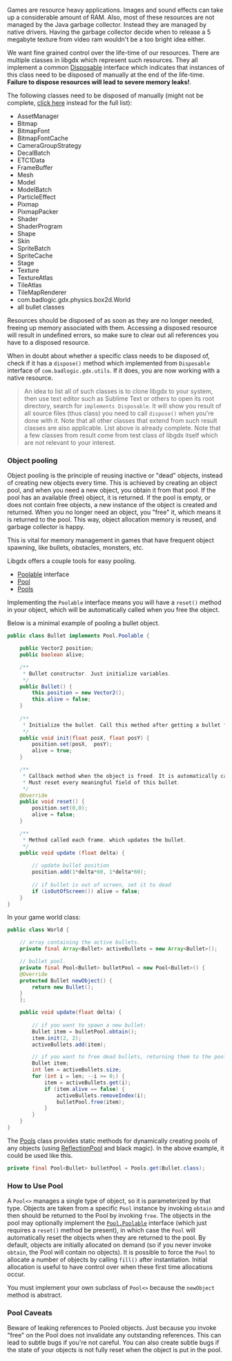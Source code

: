 Games are resource heavy applications. Images and sound effects can take up a considerable amount of RAM. Also, most of these resources are not managed by the Java garbage collector. Instead they are managed by native drivers. Having the garbage collector decide when to release a 5 megabyte texture from video ram wouldn't be a too bright idea either.

We want fine grained control over the life-time of our resources. There are multiple classes in libgdx which represent such resources. They all implement a common [Disposable](http://libgdx.badlogicgames.com/nightlies/docs/api/com/badlogic/gdx/utils/Disposable.html) interface which indicates that instances of this class need to be disposed of manually at the end of the life-time. **Failure to dispose resources will lead to severe memory leaks!**.

The following classes need to be disposed of manually (might not be complete, [click here](https://libgdx.badlogicgames.com/ci/nightlies/docs/api/com/badlogic/gdx/utils/Disposable.html) instead for the full list):

  * AssetManager
  * Bitmap
  * BitmapFont
  * BitmapFontCache
  * CameraGroupStrategy
  * DecalBatch
  * ETC1Data
  * FrameBuffer
  * Mesh
  * Model
  * ModelBatch
  * ParticleEffect
  * Pixmap
  * PixmapPacker
  * Shader
  * ShaderProgram
  * Shape
  * Skin
  * SpriteBatch
  * SpriteCache
  * Stage
  * Texture
  * TextureAtlas
  * TileAtlas
  * TileMapRenderer
  * com.badlogic.gdx.physics.box2d.World
  * all bullet classes

Resources should be disposed of as soon as they are no longer needed, freeing up memory associated with them. Accessing a disposed resource will result in undefined errors, so make sure to clear out all references you have to a disposed resource.

When in doubt about whether a specific class needs to be disposed of, check if it has a `dispose()` method which implemented from `Disposable` interface of `com.badlogic.gdx.utils`. If it does, you are now working with a native resource.

> An idea to list all of such classes is to clone libgdx to your system, then use text editor such as Sublime Text or others to open its root directory, search for `implements Disposable`. It will show you result of all source files (thus class) you need to call `dispose()` when you're done with it. Note that all other classes that extend from such result classes are also applicable. List above is already complete. Note that a few classes from result come from test class of libgdx itself which are not relevant to your interest.

### Object pooling ###

Object pooling is the principle of reusing inactive or "dead" objects, instead of creating new objects every time. This is achieved by creating an object pool, and when you need a new object, you obtain it from that pool. If the pool has an available (free) object, it is returned. If the pool is empty, or does not contain free objects, a new instance of the object is created and returned. When you no longer need an object, you "free" it, which means it is returned to the pool.
This way, object allocation memory is reused, and garbage collector is happy.

This is vital for memory management in games that have frequent object spawning, like bullets, obstacles, monsters, etc.

Libgdx offers a couple tools for easy pooling.

  * [Poolable](http://libgdx.badlogicgames.com/nightlies/docs/api/com/badlogic/gdx/utils/Pool.Poolable.html) interface
  * [Pool](http://libgdx.badlogicgames.com/nightlies/docs/api/com/badlogic/gdx/utils/Pool.html)
  * [Pools](http://libgdx.badlogicgames.com/nightlies/docs/api/com/badlogic/gdx/utils/Pools.html)

Implementing the `Poolable` interface means you will have a `reset()` method in your object, which will be automatically called when you free the object.

Below is a minimal example of pooling a bullet object.

```java
public class Bullet implements Pool.Poolable {

    public Vector2 position;
    public boolean alive;

    /**
     * Bullet constructor. Just initialize variables.
     */
    public Bullet() {
        this.position = new Vector2();
        this.alive = false;
    }
    
    /**
     * Initialize the bullet. Call this method after getting a bullet from the pool.
     */
    public void init(float posX, float posY) {
    	position.set(posX,  posY);
    	alive = true;
    }

    /**
     * Callback method when the object is freed. It is automatically called by Pool.free()
     * Must reset every meaningful field of this bullet.
     */
    @Override
    public void reset() {
        position.set(0,0);
        alive = false;
    }

    /**
     * Method called each frame, which updates the bullet.
     */
    public void update (float delta) {
    	
    	// update bullet position
    	position.add(1*delta*60, 1*delta*60);
    	
    	// if bullet is out of screen, set it to dead
    	if (isOutOfScreen()) alive = false;
    }
}
```

In your game world class:
```java
public class World {

    // array containing the active bullets.
    private final Array<Bullet> activeBullets = new Array<Bullet>();

    // bullet pool.
    private final Pool<Bullet> bulletPool = new Pool<Bullet>() {
	@Override
	protected Bullet newObject() {
		return new Bullet();
	}
    };

    public void update(float delta) {
	
        // if you want to spawn a new bullet:
        Bullet item = bulletPool.obtain();
        item.init(2, 2);
        activeBullets.add(item);

        // if you want to free dead bullets, returning them to the pool:
    	Bullet item;
    	int len = activeBullets.size;
    	for (int i = len; --i >= 0;) {
    	    item = activeBullets.get(i);
    	    if (item.alive == false) {
    	        activeBullets.removeIndex(i);
    	        bulletPool.free(item);
    	    }
    	}
    }
}
```

The [Pools](http://libgdx.badlogicgames.com/nightlies/docs/api/com/badlogic/gdx/utils/Pools.html) class provides static methods for dynamically creating pools of any objects (using [ReflectionPool](http://libgdx.badlogicgames.com/nightlies/docs/api/com/badlogic/gdx/utils/ReflectionPool.html) and black magic). In the above example, it could be used like this.
```java
private final Pool<Bullet> bulletPool = Pools.get(Bullet.class);
```

### How to Use Pool

A `Pool<>` manages a single type of object, so it is parameterized by that type. Objects are taken from a specific `Pool` instance by invoking `obtain` and then should be returned to the Pool by invoking `free`.   The objects in the pool may optionally implement the [`Pool.Poolable`](http://libgdx.badlogicgames.com/nightlies/docs/api/com/badlogic/gdx/utils/Pool.Poolable.html) interface (which just requires a `reset()` method be present), in which case the `Pool` will automatically reset the objects when they are returned to the pool.  By default, objects are initially allocated on demand (so if you never invoke `obtain`, the Pool will contain no objects). It is possible to force the `Pool` to allocate a number of objects by calling `fill()` after instantiation. Initial allocation is useful to have control over when these first time allocations occur.

You must implement your own subclass of `Pool<>` because the `newObject` method is abstract.

### Pool Caveats

Beware of leaking references to Pooled objects.  Just because you invoke "free" on the Pool does not invalidate any outstanding references.  This can lead to subtle bugs if you're not careful.  You can also create subtle bugs if the state of your objects is not fully reset when the object is put in the pool.
